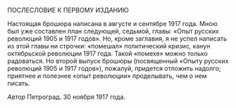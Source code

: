 ПОСЛЕСЛОВИЕ К ПЕРВОМУ ИЗДАНИЮ

Настоящая брошюра написана в августе и сентябре 1917 года. Мною был уже со­ставлен план следующей, седьмой, главы: «Опыт русских революций 1905 и 1917 го­дов». Но, кроме заглавия, я не успел написать из этой главы ни строчки: «помешал» политический кризис, канун октябрьской революции 1917 года. Такой «помехе» можно только радоваться. Но второй выпуск брошюры (посвященный «Опыту русских рево­люций 1905 и 1917 годов»), пожалуй, придется отложить надолго; приятнее и полезнее «опыт революции» проделывать, чем о нем писать.

_Автор_ Петроград. 30 ноября 1917 года.
